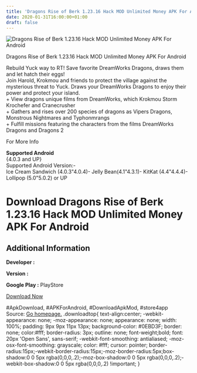 ```yaml
---
title: 'Dragons Rise of Berk 1.23.16 Hack MOD Unlimited Money APK For Android'
date: 2020-01-31T16:00:00+01:00
draft: false
---
```


![Dragons Rise of Berk 1.23.16 Hack MOD Unlimited Money APK For Android](https://i2.wp.com/apkhome.net/wp-content/uploads/2016/10/Dragons-Rise-of-Berk-1.23.16.png "Dragons Rise of Berk 1.23.16 Hack MOD Unlimited Money APK For Android")

  

Dragons Rise of Berk 1.23.16 Hack MOD Unlimited Money APK For Android

Rebuild Yuck way to RT! Save favorite DreamWorks Dragons, draws them and let hatch their eggs!  
Join Harold, Krokmou and friends to protect the village against the mysterious threat to Yuck. Draws your DreamWorks Dragons to enjoy their power and protect your island.  
\+ View dragons unique films from DreamWorks, which Krokmou Storm Krochefer and Cranecrusher  
\+ Gathers and rises over 200 species of dragons as Vipers Dragons, Monstrous Nightmares and Typhonmrangs  
\+ Fulfill missions featuring the characters from the films DreamWorks Dragons and Dragons 2

For More Info

**Supported Android**  
{4.0.3 and UP}  
Supported Android Version:-  
Ice Cream Sandwich (4.0.3"4.0.4)- Jelly Bean(4.1"4.3.1)- KitKat (4.4"4.4.4)- Lollipop (5.0"5.0.2) or UP

Download Dragons Rise of Berk 1.23.16 Hack MOD Unlimited Money APK For Android
==============================================================================

Additional Information
----------------------

**Developer :**

**Version :**

**Google Play :** PlayStore

  

[Download Now](https://store4app.co/post/dragons-rise-of-berk-1-23-16-hack-mod-unlimited-money-apk-for-android_1573670853)

  
#ApkDownload, #APKForAndroid, #DownloadApkMod, #store4app  
Source: [Go homepage.](https://store4app.co/post/dragons-rise-of-berk-1-23-16-hack-mod-unlimited-money-apk-for-android_1573670853) .downloadtop{ text-align:center; -webkit-appearance: none; -moz-appearance: none; appearance: none; width: 100%; padding: 9px 9px 11px 13px; background-color: #0EBD3F; border: none; color:#fff; border-radius: 3px; outline: none; font-weight;bold; font: 20px 'Open Sans', sans-serif; -webkit-font-smoothing: antialiased; -moz-osx-font-smoothing: grayscale; color: #fff; cursor: pointer; border-radius:15px;-webkit-border-radius:15px;-moz-border-radius:5px;box-shadow:0 0 5px rgba(0,0,0,.2);-moz-box-shadow:0 0 5px rgba(0,0,0,.2);-webkit-box-shadow:0 0 5px rgba(0,0,0,.2) !important; }